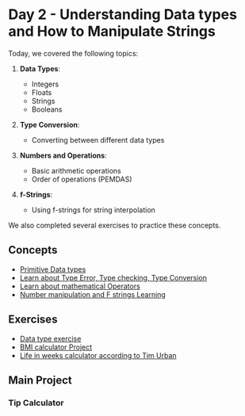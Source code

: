 # Day 2 - Understanding Data types and How to Manipulate Strings

Today, we covered the following topics:

1. **Data Types**:
   - Integers
   - Floats
   - Strings
   - Booleans

2. **Type Conversion**:
   - Converting between different data types

3. **Numbers and Operations**:
   - Basic arithmetic operations
   - Order of operations (PEMDAS)

4. **f-Strings**:
   - Using f-strings for string interpolation

We also completed several exercises to practice these concepts.

## Concepts

- [Primitive Data types](./concepts/00_data-types.py)
- [Learn about Type Error, Type checking, Type Conversion](./concepts/01_type-error-conversion-checking.md)
- [Learn about mathematical Operators](./concepts/03_mathematical-operations.md)
- [Number manipulation and F strings Learning](./concepts/05_number-manipulation-f-strings.py)

## Exercises

- [Data type exercise](./concepts/02_data-type-exercise.md)
- [BMI calculator Project](./concepts/04_BMI-calculator-exercise.md)
- [Life in weeks calculator according to Tim Urban](./concepts/06_life-in-weeks.py)

## Main Project

### Tip Calculator


